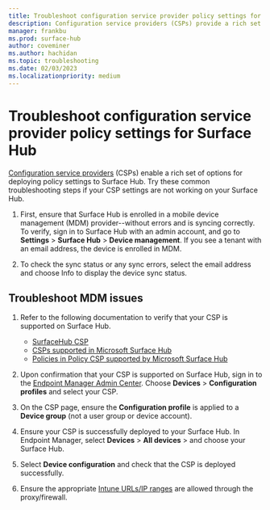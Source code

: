 ```yaml
---
title: Troubleshoot configuration service provider policy settings for Surface Hub
description: Configuration service providers (CSPs) provide a rich set of options for deploying policy settings to Surface Hub. This page explains the most troubleshooting common steps if your CSP policy settings are not showing up on your Surface Hub.
manager: frankbu
ms.prod: surface-hub
author: coveminer
ms.author: hachidan
ms.topic: troubleshooting
ms.date: 02/03/2023
ms.localizationpriority: medium
---
```

# Troubleshoot configuration service provider policy settings for Surface Hub

[Configuration service providers](/surface-hub/manage-settings-with-mdm-for-surface-hub#manage-surface-hub-windows-10-team-settings-with-intune) (CSPs) enable a rich set of options for deploying policy settings to Surface Hub. Try these common troubleshooting steps if your CSP settings are not working on your Surface Hub. 

1. First, ensure that Surface Hub is enrolled in a mobile device management (MDM) provider--without errors and is syncing correctly. To verify, sign in to Surface Hub with an admin account, and go to **Settings** > **Surface Hub** > **Device management**. If you see a tenant with an email address, the device is enrolled in MDM.

2. To check the sync status or any sync errors, select the email address and choose Info to display the device sync status.

## Troubleshoot MDM issues

1. Refer to the following documentation to verify that your CSP is supported on Surface Hub.
    - [SurfaceHub CSP](/windows/client-management/mdm/surfacehub-csp)
    - [CSPs supported in Microsoft Surface Hub](/windows/client-management/mdm/configuration-service-provider-support#csps-supported-in-microsoft-surface-hub)
    - [Policies in Policy CSP supported by Microsoft Surface Hub](/windows/client-management/mdm/policies-in-policy-csp-supported-by-surface-hub)

2. Upon confirmation that your CSP is supported on Surface Hub, sign in to the [Endpoint Manager Admin Center](https://endpoint.microsoft.com/). Choose **Devices** > **Configuration profiles** and select your CSP.
3. On the CSP page, ensure the **Configuration profile** is applied to a **Device group** (not a user group or device account).
4. Ensure your CSP is successfully deployed to your Surface Hub. In Endpoint Manager, select **Devices** > **All devices** > and choose your Surface Hub. 
5. Select **Device configuration** and check that the CSP is deployed successfully.
6. Ensure the appropriate [Intune URLs/IP ranges](/mem/intune/fundamentals/intune-endpoints) are allowed through the proxy/firewall.
